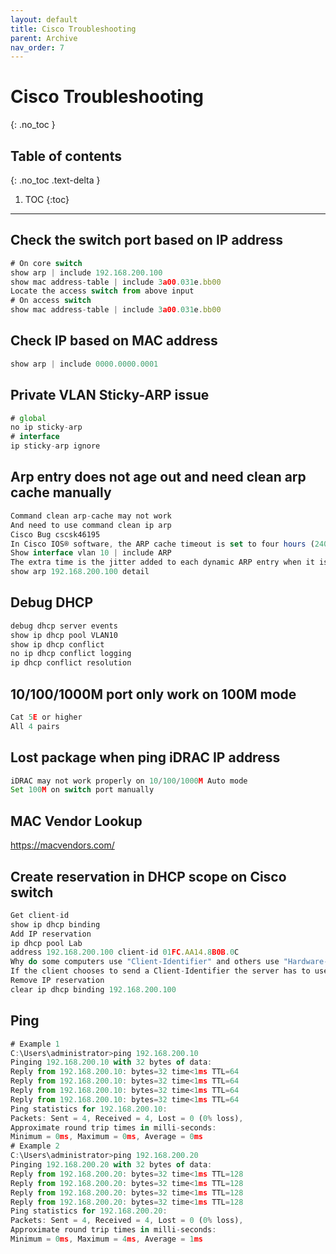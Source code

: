 ```yaml
---
layout: default
title: Cisco Troubleshooting
parent: Archive
nav_order: 7
---
```


# Cisco Troubleshooting
{: .no_toc }

## Table of contents
{: .no_toc .text-delta }

1. TOC
{:toc}

---

## Check the switch port based on IP address
 ```js
# On core switch
show arp | include 192.168.200.100
show mac address-table | include 3a00.031e.bb00
Locate the access switch from above input
# On access switch
show mac address-table | include 3a00.031e.bb00
```

## Check IP based on MAC address
 ```js
show arp | include 0000.0000.0001
```

## Private VLAN Sticky-ARP issue
 ```js
# global
no ip sticky-arp
# interface
ip sticky-arp ignore
```

## Arp entry does not age out and need clean arp cache manually
 ```js
Command clean arp-cache may not work
And need to use command clean ip arp
Cisco Bug cscsk46195
In Cisco IOS® software, the ARP cache timeout is set to four hours (240 minutes) by default
Show interface vlan 10 | include ARP
The extra time is the jitter added to each dynamic ARP entry when it is created. Random jitter is added to the ARP cache timeout in order to avoid synchronous expiration of the ARP entries, which might trigger an ARP storm. Jitter should be a random number between 0 seconds and 30 minutes, with a maximum jitter of 30 minutes
show arp 192.168.200.100 detail
```

## Debug DHCP
 ```js
debug dhcp server events
show ip dhcp pool VLAN10
show ip dhcp conflict
no ip dhcp conflict logging
ip dhcp conflict resolution
```

## 10/100/1000M port only work on 100M mode
 ```js
Cat 5E or higher
All 4 pairs
```

## Lost package when ping iDRAC IP address
 ```js
iDRAC may not work properly on 10/100/1000M Auto mode
Set 100M on switch port manually
```

## MAC Vendor Lookup
https://macvendors.com/

## Create reservation in DHCP scope on Cisco switch
 ```js
Get client-id
show ip dhcp binding
Add IP reservation
ip dhcp pool Lab
address 192.168.200.100 client-id 01FC.AA14.8B0B.0C
Why do some computers use "Client-Identifier" and others use "Hardware-address"?
If the client chooses to send a Client-Identifier the server has to use it; If the client does not the server uses Hardware-address.
Remove IP reservation
clear ip dhcp binding 192.168.200.100
```

## Ping
 ```js
# Example 1
C:\Users\administrator>ping 192.168.200.10
Pinging 192.168.200.10 with 32 bytes of data:
Reply from 192.168.200.10: bytes=32 time<1ms TTL=64
Reply from 192.168.200.10: bytes=32 time<1ms TTL=64
Reply from 192.168.200.10: bytes=32 time<1ms TTL=64
Reply from 192.168.200.10: bytes=32 time<1ms TTL=64
Ping statistics for 192.168.200.10:
Packets: Sent = 4, Received = 4, Lost = 0 (0% loss),
Approximate round trip times in milli-seconds:
Minimum = 0ms, Maximum = 0ms, Average = 0ms
# Example 2
C:\Users\administrator>ping 192.168.200.20
Pinging 192.168.200.20 with 32 bytes of data:
Reply from 192.168.200.20: bytes=32 time<1ms TTL=128
Reply from 192.168.200.20: bytes=32 time<1ms TTL=128
Reply from 192.168.200.20: bytes=32 time<1ms TTL=128
Reply from 192.168.200.20: bytes=32 time<1ms TTL=128
Ping statistics for 192.168.200.20:
Packets: Sent = 4, Received = 4, Lost = 0 (0% loss),
Approximate round trip times in milli-seconds:
Minimum = 0ms, Maximum = 4ms, Average = 1ms
```